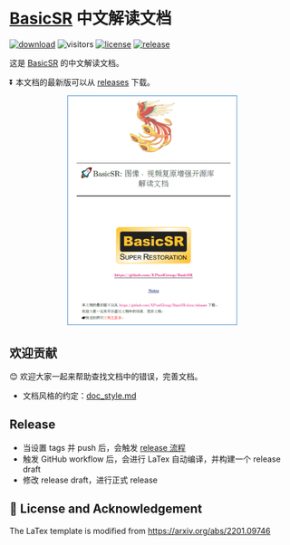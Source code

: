 # [BasicSR](https://github.com/XPixelGroup/BasicSR) 中文解读文档

[![download](https://img.shields.io/github/downloads/XPixelGroup/BasicSR-docs/total)](https://github.com/XPixelGroup/BasicSR-docs/releases)
![visitors](https://visitor-badge.glitch.me/badge?page_id=XPixelGroup/BasicSR-docs)
[![license](https://img.shields.io/github/license/xinntao/BasicSR-docs)](https://github.com/XPixelGroup/BasicSR-docs/blob/master/LICENSE)
[![release](https://github.com/XPixelGroup/BasicSR-docs/actions/workflows/release.yml/badge.svg)](https://github.com/XPixelGroup/BasicSR-docs/blob/master/.github/workflows/release.yml)

这是 [BasicSR](https://github.com/XPixelGroup/BasicSR) 的中文解读文档。

⏬ 本文档的最新版可以从 [releases](https://github.com/XPixelGroup/BasicSR-docs/releases) 下载。

<p align="center">
   <a href="https://github.com/XPixelGroup/BasicSR-docs/releases" target="_blank">
   <img src="cover.png" alt="Cover" width="300">
   </a>
</p>

## 欢迎贡献

😊 欢迎大家一起来帮助查找文档中的错误，完善文档。

- 文档风格的约定：[doc_style.md](doc_style.md)

## Release

- 当设置 tags 并 push 后，会触发 [release 流程](https://github.com/XPixelGroup/BasicSR-docs/blob/master/.github/workflows/release.yml)
- 触发 GitHub workflow 后，会进行 LaTex 自动编译，并构建一个 release draft
- 修改 release draft，进行正式 release

## 📜 License and Acknowledgement

The LaTex template is modified from <https://arxiv.org/abs/2201.09746>
